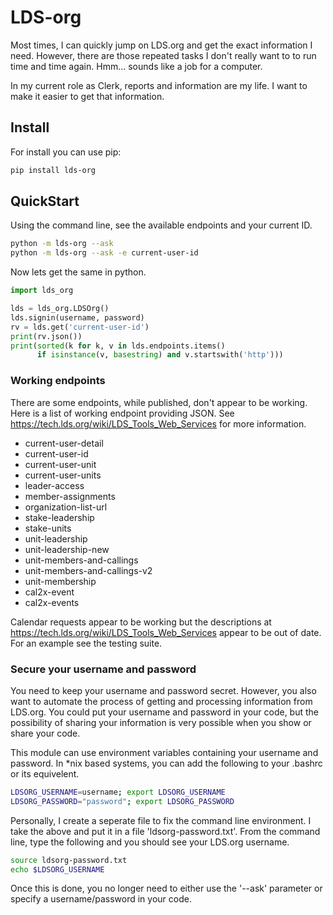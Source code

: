 # LDS-org

Most times, I can quickly jump on LDS.org and get the exact information
I need.  However, there are those repeated tasks I don't really want to
to run time and time again.  Hmm... sounds like a job for a computer.

In my current role as Clerk, reports and information are my life.  I
want to make it easier to get that information.

## Install

For install you can use pip:

```sh
pip install lds-org
```

## QuickStart

Using the command line, see the available endpoints and your current ID.

```sh
python -m lds-org --ask
python -m lds-org --ask -e current-user-id
```

Now lets get the same in python.

```python
import lds_org

lds = lds_org.LDSOrg()
lds.signin(username, password)
rv = lds.get('current-user-id')
print(rv.json())
print(sorted(k for k, v in lds.endpoints.items()
      if isinstance(v, basestring) and v.startswith('http')))
```

### Working endpoints

There are some endpoints, while published, don't appear to be working. Here is a list of working endpoint providing JSON.  See <https://tech.lds.org/wiki/LDS_Tools_Web_Services> for more information.

* current-user-detail
* current-user-id
* current-user-unit
* current-user-units
* leader-access
* member-assignments
* organization-list-url
* stake-leadership
* stake-units
* unit-leadership
* unit-leadership-new
* unit-members-and-callings
* unit-members-and-callings-v2
* unit-membership
* cal2x-event
* cal2x-events

Calendar requests appear to be working but the descriptions at  <https://tech.lds.org/wiki/LDS_Tools_Web_Services> appear to be out of date.  For an example see the testing suite.


### Secure your username and password

You need to keep your username and password secret.  However, you also
want to automate the process of getting and processing information
from LDS.org.  You could put your username and password in your code,
but the possibility of sharing your information is very possible when
you show or share your code.

This module can use environment variables containing your username and
password.  In \*nix based systems, you can add the following to your
.bashrc or its equivelent.

```sh
LDSORG_USERNAME=username; export LDSORG_USERNAME
LDSORG_PASSWORD="password"; export LDSORG_PASSWORD
```

Personally, I create a seperate file to fix the command line environment.
I take the above and put it in a file 'ldsorg-password.txt'.  From the
command line, type the following and you should see your LDS.org username.

```sh
source ldsorg-password.txt
echo $LDSORG_USERNAME
```

Once this is done, you no longer need to either use the '--ask' parameter
or specify a username/password in your code.
